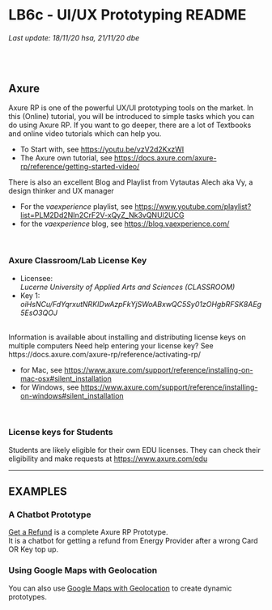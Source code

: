 # LB6c - UI/UX Prototyping README
###### Last update: 18/11/20 hsa, 21/11/20 dbe
</br>

## Axure
Axure RP is one of the powerful UX/UI prototyping tools on the market. In this (Online) tutorial, you will be introduced to simple tasks which you can do using Axure RP. 
If you want to go deeper, there are a lot of Textbooks and online video tutorials which can help you.
</br>
+ To Start with, see https://youtu.be/vzV2d2KxzWI   
+ The Axure own tutorial, see https://docs.axure.com/axure-rp/reference/getting-started-video/  

There is also an excellent Blog and Playlist from Vytautas Alech aka Vy, a design thinker and UX manager   
+ For the *vaexperience* playlist, see https://www.youtube.com/playlist?list=PLM2Dd2NIn2CrF2V-xQyZ_Nk3vQNUl2UCG  
+ for the *vaexperience* blog, see https://blog.vaexperience.com/
</br>

### Axure Classroom/Lab License Key
+ Licensee:  
*Lucerne University of Applied Arts and Sciences (CLASSROOM)*     
+ Key 1:  
*oiHsNCu/FdYqrxutNRKIDwAzpFkYjSWoABxwQC5Sy01zOHgbRFSK8AEg5EsO3QOJ*   
</br>
Information is available about installing and distributing license keys on multiple computers  
Need help entering your license key? See https://docs.axure.com/axure-rp/reference/activating-rp/

+ for Mac, see https://www.axure.com/support/reference/installing-on-mac-osx#silent_installation  
+ for Windows, see https://www.axure.com/support/reference/installing-on-windows#silent_installation  
</br>

### License keys for Students  
Students are likely eligible for their own EDU licenses. 
They can check their eligibility and make requests at https://www.axure.com/edu

---
## EXAMPLES
### A Chatbot Prototype
[Get a Refund](https://github.com/sawubona-gmbh/KETE-HS20-WORK/blob/master/LB6c-UI-UX-Prototyping/Get%20a%20Refund.rp) is a complete Axure RP Prototype.  
It is a chatbot for getting a refund from Energy Provider after a wrong Card OR Key top up. 

### Using Google Maps with Geolocation
You can also use [Google Maps with Geolocation](https://github.com/sawubona-gmbh/KETE-HS20-WORK/blob/master/LB6c-UI-UX-Prototyping/John%20Krahenbuhl%20-%20Axure%20RP%20Prototyping%20Cookbook-PACKT%20(2014)-Chapter%202.pdf) to create dynamic prototypes.
